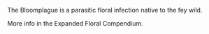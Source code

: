 The Bloomplague is a parasitic floral infection native to the fey wild. 

More info in the Expanded Floral Compendium.